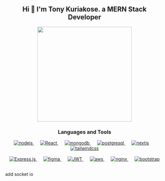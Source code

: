 <h2 align="center">Hi 👋 I'm Tony Kuriakose. a MERN Stack Developer</h2>

<div align="center">
    <img src="https://user-images.githubusercontent.com/97904458/200912394-9ab7bea1-30fa-4a70-a460-d53e759c511c.gif" style="width: 300px;" alt="">
</div>

<h3 align="center">Languages and Tools</h3>
<p align="center">
    <p align="center"> 
        <a href="https://nodejs.org" target="_blank" rel="noreferrer"> 
            <img src="https://img.shields.io/badge/node.js-6DA55F?style=for-the-badge&logo=node.js&logoColor=white" alt="nodejs" /> 
        </a>
        <span style="margin-right: 20px;"></span>
        <a href="https://reactjs.org/" target="_blank" rel="noreferrer">
            <img src="https://img.shields.io/badge/React-%2320232a.svg?style=for-the-badge&logo=react&logoColor=%2361DAFB" alt="React" />
        </a>
        <span style="margin-right: 20px;"></span>
        <a href="https://www.mongodb.com/" target="_blank" rel="noreferrer"> 
            <img src="https://img.shields.io/badge/MongoDB-%234ea94b.svg?style=for-the-badge&logo=mongodb&logoColor=white" alt="mongodb" /> 
        </a>
        <span style="margin-right: 20px;"></span>
        <a href="https://www.postgresql.org/" target="_blank" rel="noreferrer"> 
            <img src="https://img.shields.io/badge/PostgreSQL-%23316192.svg?style=for-the-badge&logo=postgresql&logoColor=white" alt="postgresql" />
        </a>
        <span style="margin-right: 20px;"></span>
        <a href="https://nextjs.org/" target="_blank" rel="noreferrer"> 
            <img src="https://img.shields.io/badge/Next.js-%23000000.svg?style=for-the-badge&logo=next.js&logoColor=white" alt="nextjs" />
        </a>
        <span style="margin-right: 20px;"></span>
        <a href="https://tailwindcss.com/" target="_blank" rel="noreferrer"> 
            <img src="https://img.shields.io/badge/Tailwind%20CSS-%2338B2AC.svg?style=for-the-badge&logo=tailwind-css&logoColor=white" alt="tailwindcss" />
        </a>
        <br><br>
        <a href="https://expressjs.com/" target="_blank" rel="noreferrer">
            <img src="https://img.shields.io/badge/express.js-%23404D59.svg?style=for-the-badge&logo=express&logoColor=%2361DAFB" alt="Express.js" />
        </a>
        <span style="margin-right: 20px;"></span>
        <a href="https://www.figma.com/" target="_blank" rel="noreferrer"> 
            <img src="https://img.shields.io/badge/figma-%23F24E1E.svg?style=for-the-badge&logo=figma&logoColor=white" alt="figma"/> 
        </a> 
        <span style="margin-right: 20px;"></span>      
        <a href="#" target="_blank" rel="noreferrer">
            <img src="https://img.shields.io/badge/JWT-black?style=for-the-badge&logo=JSON%20web%20tokens" alt="JWT" />
        </a>
        <span style="margin-right: 20px;"></span>
        <a href="https://aws.amazon.com" target="_blank" rel="noreferrer"> 
            <img src="https://img.shields.io/badge/AWS-%23FF9900.svg?style=for-the-badge&logo=amazon-aws&logoColor=white" alt="aws" /> 
        </a>         
        <span style="margin-right: 20px;"></span>     
        <a href="https://www.nginx.com" target="_blank" rel="noreferrer"> 
            <img src="https://img.shields.io/badge/nginx-%23009639.svg?style=for-the-badge&logo=nginx&logoColor=white" alt="nginx" /> 
        </a> 
        <span style="margin-right: 20px;"></span>
        <a href="https://getbootstrap.com" target="_blank" rel="noreferrer"> 
            <img src="https://img.shields.io/badge/bootstrap-%238511FA.svg?style=for-the-badge&logo=bootstrap&logoColor=white" alt="bootstrap" /> 
        </a> 
    </p>  
</p>

<div align="center">
    <img src="https://github-readme-stats.vercel.app/api/top-langs/?username=tonykuriakose&theme=dark&hide_border=true&include_all_commits=false&count_private=false&layout=compact" alt=""><br>
    <img src="https://github-readme-stats.vercel.app/api?username=tonykuriakose&theme=dark&hide_border=true&include_all_commits=false&count_private=false" alt="">
    <img src="https://github-readme-streak-stats.herokuapp.com/?user=tonykuriakose&theme=dark&hide_border=true" alt="">
</div> add socket io 